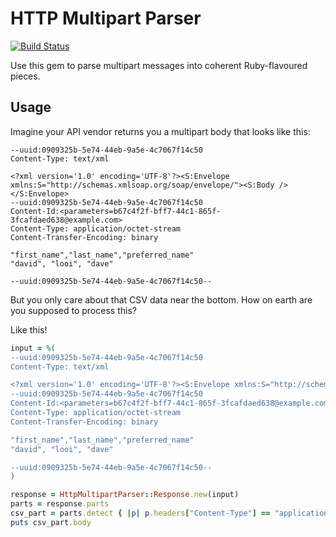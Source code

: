# HTTP Multipart Parser

[![Build Status](https://travis-ci.org/davelooi/http_multipart_parser.svg?branch=master)](https://travis-ci.org/davelooi/http_multipart_parser)

Use this gem to parse multipart messages into coherent Ruby-flavoured pieces.

## Usage

Imagine your API vendor returns you a multipart body that looks like this:

    --uuid:0909325b-5e74-44eb-9a5e-4c7067f14c50
    Content-Type: text/xml

    <?xml version='1.0' encoding='UTF-8'?><S:Envelope xmlns:S="http://schemas.xmlsoap.org/soap/envelope/"><S:Body /></S:Envelope>
    --uuid:0909325b-5e74-44eb-9a5e-4c7067f14c50
    Content-Id:<parameters=b67c4f2f-bff7-44c1-865f-3fcafdaed638@example.com>
    Content-Type: application/octet-stream
    Content-Transfer-Encoding: binary

    "first_name","last_name","preferred_name"
    "david", "looi", "dave"

    --uuid:0909325b-5e74-44eb-9a5e-4c7067f14c50--

But you only care about that CSV data near the bottom. How on earth are you supposed to process this?

Like this!

```ruby
input = %(
--uuid:0909325b-5e74-44eb-9a5e-4c7067f14c50
Content-Type: text/xml

<?xml version='1.0' encoding='UTF-8'?><S:Envelope xmlns:S="http://schemas.xmlsoap.org/soap/envelope/"><S:Body /></S:Envelope>
--uuid:0909325b-5e74-44eb-9a5e-4c7067f14c50
Content-Id:<parameters=b67c4f2f-bff7-44c1-865f-3fcafdaed638@example.com>
Content-Type: application/octet-stream
Content-Transfer-Encoding: binary

"first_name","last_name","preferred_name"
"david", "looi", "dave"

--uuid:0909325b-5e74-44eb-9a5e-4c7067f14c50--
)

response = HttpMultipartParser::Response.new(input)
parts = response.parts
csv_part = parts.detect { |p| p.headers["Content-Type"] == "application/octet-stream" }
puts csv_part.body
```
